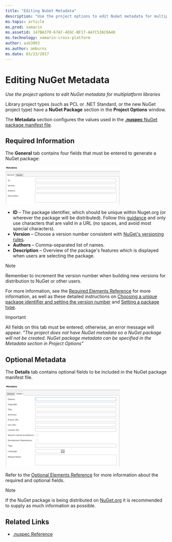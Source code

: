 ```yaml
---
title: "Editing NuGet Metadata"
description: "Use the project options to edit NuGet metadata for multiplatform libraries"
ms.topic: article
ms.prod: xamarin
ms.assetid: 147BA370-67A7-4E6C-BF17-AA7C536C0A48
ms.technology: xamarin-cross-platform
author: asb3993
ms.author: amburns
ms.date: 03/23/2017
---
```


# Editing NuGet Metadata

_Use the project options to edit NuGet metadata for multiplatform libraries_

Library project types (such as PCL or .NET Standard, or the new NuGet project type) have a
**NuGet Package** section in the **Project Options** window.

The **Metadata** section configures the values used in the
[**.nuspec** NuGet package manifest file](https://docs.microsoft.com/en-us/nuget/create-packages/creating-a-package#the-role-and-structure-of-the-nuspec-file).

## Required Information

The **General** tab contains four fields that must be entered to generate a NuGet package:

[![](metadata-images/metadata-general-sml.png "NuGet package required metadata window")](metadata-images/metadata-general.png#lightbox)

- **ID** – The package identifier, which should be unique within Nuget.org (or wherever the package will be distributed). Follow this [guidance](https://docs.microsoft.com/en-us/nuget/create-packages/creating-a-package#choosing-a-unique-package-identifier-and-setting-the-version-number) and only use characters that are valid in a URL (no spaces, and avoid most special characters).
- **Version** – Choose a version number consistent with [NuGet's versioning rules](https://docs.microsoft.com/en-us/nuget/create-packages/dependency-versions).
- **Authors** – Comma-separated list of names.
- **Description** – Overview of the package's features which is displayed when users are selecting the package.

> [!NOTE]
> Remember to increment the version number when building new versions for distribution to NuGet or other users.

For more information, see the [Required Elements Reference](https://docs.microsoft.com/en-us/nuget/schema/nuspec#required-metadata-elements)
for more information, as well as these detailed instructions on [Choosing a unique package identifier and setting the version number](https://docs.microsoft.com/en-us/nuget/create-packages/creating-a-package#choosing-a-unique-package-identifier-and-setting-the-version-number) and
[Setting a package type](https://docs.microsoft.com/en-us/nuget/create-packages/creating-a-package#setting-a-package-type).

> [!IMPORTANT]
> All fields on this tab must be entered; otherwise, an error message will appear:
> _"The project does not have NuGet metadata so a NuGet package will not be created.
> NuGet package metadata can be specified in the Metadata section in Project Options"_

## Optional Metadata

The **Details** tab contains optional fields to be included in the NuGet package manifest file.

[![](metadata-images/metadata-detail-sml.png "NuGet package optional metadata window")](metadata-images/metadata-detail.png#lightbox)

Refer to the [Optional Elements Reference](https://docs.microsoft.com/en-us/nuget/schema/nuspec#optional-metadata-elements)
for more information about the required and optional fields.

> [!NOTE]
> If the NuGet package is being distributed on [NuGet.org](https://www.nuget.org) it is recommended to supply as much information as possible.


## Related Links

- [.nuspec Reference](https://docs.microsoft.com/en-us/nuget/schema/nuspec#general-form-and-schema)
